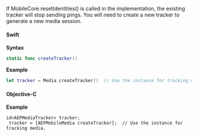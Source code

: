 <InlineAlert variant="warning" slots="text"/>

If MobileCore.resetIdentities() is called in the implementation, the existing tracker will stop sending pings. You will need to create a new tracker to generate a new media session.

#### Swift

**Syntax**

```swift
static func createTracker()
```

**Example**

```swift
let tracker = Media.createTracker()  // Use the instance for tracking media.
```

#### Objective-C

**Example**

```objc
id<AEPMediaTracker> tracker; 
_tracker = [AEPMobileMedia createTracker];  // Use the instance for tracking media.
```